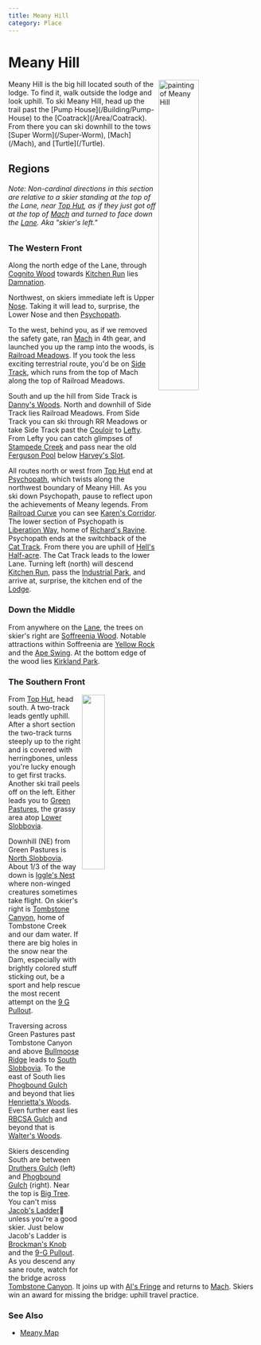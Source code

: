 ```yaml
---
title: Meany Hill
category: Place
---
```

# Meany Hill
<img src="https://raw.githubusercontent.com/MeanyLodge/meanylodge.github.com/assets/img/1950-Meany-Hill.jpeg" style="width: 40%;" alt="painting of Meany Hill" align="right">
Meany Hill is the big hill located south of the lodge. To find it, walk outside the lodge and look uphill. To ski Meany Hill, head up the trail past the [Pump House](/Building/Pump-House) to the [Coatrack](/Area/Coatrack). From there you can ski downhill to the tows [Super Worm](/Super-Worm), [Mach](/Mach), and [Turtle](/Turtle).

## Regions

###### Note: Non-cardinal directions in this section are relative to a skier standing at the top of the Lane, near [Top Hut](/Building/Top-Hut), as if they just got off at the top of [Mach](/Mach) and turned to face down the [Lane](/Run/Lane). Aka "skier's left."

### The Western Front

Along the north edge of the Lane, through [Cognito Wood](/Run/Cognito-Wood) towards [Kitchen Run](/Run/Kitchen-Run) lies [Damnation](/Run/Damnation).

Northwest, on skiers immediate left is Upper [Nose](/Run/Nose). Taking it will lead to, surprise, the Lower Nose and then [Psychopath](/Run/Psychopath).

To the west, behind you, as if we removed the safety gate, ran [Mach](/Mach) in 4th gear, and launched you up the ramp into the woods, is [Railroad Meadows](/Run/Railroad-Meadows). If you took the less exciting terrestrial route, you'd be on [Side Track](/Run/Side-Track), which runs from the top of Mach along the top of Railroad Meadows.

South and up the hill from Side Track is [Danny's Woods](/Area/Danny's-Woods). North and downhill of Side Track lies Railroad Meadows. From Side Track you can ski through RR Meadows or take Side Track past the [Couloir](/Area/Couloir) to [Lefty](/Run/Lefty). From Lefty you can catch glimpses of [Stampede Creek](/Area/Stampede-Creek) and pass near the old [Ferguson Pool](/Area/Ferguson-Pool) below [Harvey's Slot](/Run/Harvey's-Slot).

All routes north or west from [Top Hut](/Building/Top-Hut) end at [Psychopath](/Run/Psychopath), which twists along the northwest boundary of Meany Hill. As you ski down Psychopath, pause to reflect upon the achievements of Meany legends. From [Railroad Curve](/Area/Railroad-Curve) you can see [Karen's Corridor](/Area/Karen's-Corridor). The lower section of Psychopath is [Liberation Way](/Run/Liberation-Way), home of [Richard's Ravine](/Area/Richard's-Ravine). Psychopath ends at the switchback of the [Cat Track](/Run/Cat-Track). From there you are uphill of [Hell's Half-acre](/Area/Hell's-Half-acre). The Cat Track leads to the lower Lane. Turning left (north) will descend [Kitchen Run](/Run/Kitchen-Run), pass the [Industrial Park](/Area/Industrial-Park), and arrive at, surprise, the kitchen end of the [Lodge](/Lodge).

### Down the Middle

From anywhere on the [Lane](/Run/Lane), the trees on skier's right are [Soffreenia Wood](/Run/Soffreenia-Wood). Notable attractions within Soffreenia are [Yellow Rock](/Area/Yellow-Rock) and the [Ape Swing](/Area/Ape-Swing). At the bottom edge of the wood lies [Kirkland Park](/Run/Kirkland-Park).

### The Southern Front
<img src="https://raw.githubusercontent.com/MeanyLodge/meanylodge.github.com/assets/img/2020-to-Slobbovia.jpeg" align="right" style="width: 30%;">

From [Top Hut](/Building/Top-Hut), head south. A two-track leads gently uphill. After a short section the two-track turns steeply up to the right and is covered with herringbones, unless you're lucky enough to get first tracks. Another ski trail peels off on the left. Either leads you to [Green Pastures](/Area/Green-Pastures), the grassy area atop [Lower Slobbovia](/Run/Lower-Slobbovia).

Downhill (NE) from Green Pastures is [North Slobbovia](/Run/North-Slobbovia). About 1/3 of the way down is [Iggle's Nest](/Area/Iggle's-Nest) where non-winged creatures sometimes take flight. On skier's right is [Tombstone Canyon](/Area/Tombstone-Canyon), home of Tombstone Creek and our dam water. If there are big holes in the snow near the Dam, especially with brightly colored stuff sticking out, be a sport and help rescue the most recent attempt on the [9 G Pullout](/Area/9-G-Pullout).

Traversing across Green Pastures past Tombstone Canyon and above [Bullmoose Ridge](/Area/Bullmoose-Ridge) leads to [South Slobbovia](/Run/South-Slobbovia). To the east of South lies [Phogbound Gulch](/Area/Phogbound-Gulch) and beyond that lies [Henrietta's Woods](/Run/Henrietta's-Woods). Even further east lies [RBCSA Gulch](/Area/RBCSA-Gulch) and beyond that is [Walter's Woods](/Run/Walter's-Woods).

Skiers descending South are between [Druthers Gulch](/Area/Druthers-Gulch) (left) and [Phogbound Gulch](/Area/Phogbound-Gulch) (right). Near the top is [Big Tree](/Area/Big-Tree). You can't miss [Jacob's Ladder](/Area/Jacob's-Ladder)🗼 unless you're a good skier. Just below Jacob's Ladder is [Brockman's Knob](/Area/Brockman's-Knob) and the [9-G Pullout](/Area/9-G-Pullout). As you descend any sane route, watch for the bridge across [Tombstone Canyon](/Area/Tombstone-Canyon). It joins up with [Al's Fringe](/Run/Al's-Fringe) and returns to [Mach](/Mach). Skiers win an award for missing the bridge: uphill travel practice.

### See Also
- [Meany Map](/Meany-Map)
